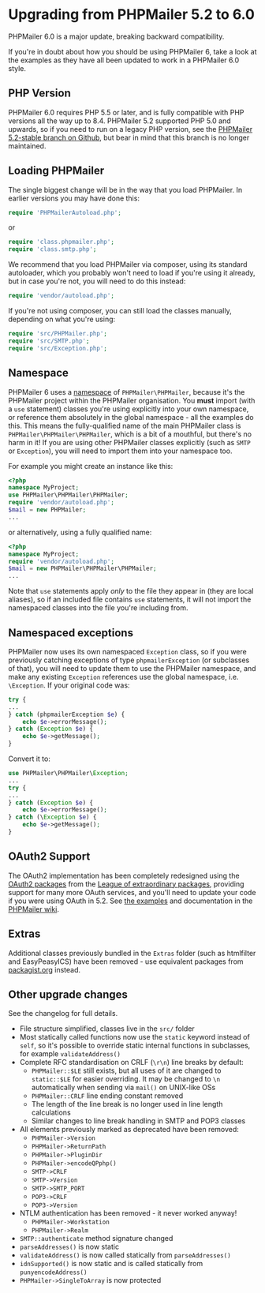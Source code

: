 # Upgrading from PHPMailer 5.2 to 6.0

PHPMailer 6.0 is a major update, breaking backward compatibility.

If you're in doubt about how you should be using PHPMailer 6, take a look at the examples as they have all been updated to work in a PHPMailer 6.0 style.

## PHP Version

PHPMailer 6.0 requires PHP 5.5 or later, and is fully compatible with PHP versions all the way up to 8.4. PHPMailer 5.2 supported PHP 5.0 and upwards, so if you need to run on a legacy PHP version, see the [PHPMailer 5.2-stable branch on Github](https://github.com/PHPMailer/PHPMailer/tree/5.2-stable), but bear in mind that this branch is no longer maintained.

## Loading PHPMailer
 
The single biggest change will be in the way that you load PHPMailer. In earlier versions you may have done this:

```php
require 'PHPMailerAutoload.php';
```

or

```php
require 'class.phpmailer.php';
require 'class.smtp.php';
```

We recommend that you load PHPMailer via composer, using its standard autoloader, which you probably won't need to load if you're using it already, but in case you're not, you will need to do this instead:

```php
require 'vendor/autoload.php';
```

If you're not using composer, you can still load the classes manually, depending on what you're using:

```php
require 'src/PHPMailer.php';
require 'src/SMTP.php';
require 'src/Exception.php';
```

## Namespace
PHPMailer 6 uses a [namespace](https://www.php.net/manual/en/language.namespaces.rationale.php) of `PHPMailer\PHPMailer`, because it's the PHPMailer project within the PHPMailer organisation. You **must** import (with a `use` statement) classes you're using explicitly into your own namespace, or reference them absolutely in the global namespace - all the examples do this. This means the fully-qualified name of the main PHPMailer class is `PHPMailer\PHPMailer\PHPMailer`, which is a bit of a mouthful, but there's no harm in it! If you are using other PHPMailer classes explicitly (such as `SMTP` or `Exception`), you will need to import them into your namespace too.

For example you might create an instance like this:

```php
<?php
namespace MyProject;
use PHPMailer\PHPMailer\PHPMailer;
require 'vendor/autoload.php';
$mail = new PHPMailer;
...
```

or alternatively, using a fully qualified name:

```php
<?php
namespace MyProject;
require 'vendor/autoload.php';
$mail = new PHPMailer\PHPMailer\PHPMailer;
...
```

Note that `use` statements apply *only* to the file they appear in (they are local aliases), so if an included file contains `use` statements, it will not import the namespaced classes into the file you're including from.

## Namespaced exceptions
PHPMailer now uses its own namespaced `Exception` class, so if you were previously catching exceptions of type `phpmailerException` (or subclasses of that), you will need to update them to use the PHPMailer namespace, and make any existing `Exception` references use the global namespace, i.e. `\Exception`. If your original code was:

```php
try {
...
} catch (phpmailerException $e) {
    echo $e->errorMessage();
} catch (Exception $e) {
    echo $e->getMessage();
}
```

Convert it to:

```php
use PHPMailer\PHPMailer\Exception;
...
try {
...
} catch (Exception $e) {
    echo $e->errorMessage();
} catch (\Exception $e) {
    echo $e->getMessage();
}
```

## OAuth2 Support
The OAuth2 implementation has been completely redesigned using the [OAuth2 packages](https://oauth2-client.thephpleague.com) from the [League of extraordinary packages](https://thephpleague.com), providing support for many more OAuth services, and you'll need to update your code if you were using OAuth in 5.2. See [the examples](https://github.com/PHPMailer/PHPMailer/tree/master/examples) and documentation in the [PHPMailer wiki](https://github.com/PHPMailer/PHPMailer/wiki).

## Extras
Additional classes previously bundled in the `Extras` folder (such as htmlfilter and EasyPeasyICS) have been removed - use equivalent packages from [packagist.org](https://packagist.org) instead.

## Other upgrade changes
See the changelog for full details.
* File structure simplified, classes live in the `src/` folder
* Most statically called functions now use the `static` keyword instead of `self`, so it's possible to override static internal functions in subclasses, for example `validateAddress()`
* Complete RFC standardisation on CRLF (`\r\n`) line breaks by default:
  * `PHPMailer::$LE` still exists, but all uses of it are changed to `static::$LE` for easier overriding. It may be changed to `\n` automatically when sending via `mail()` on UNIX-like OSs
  * `PHPMailer::CRLF` line ending constant removed
  * The length of the line break is no longer used in line length calculations
  * Similar changes to line break handling in SMTP and POP3 classes
* All elements previously marked as deprecated have been removed:
  * `PHPMailer->Version`
  * `PHPMailer->ReturnPath`
  * `PHPMailer->PluginDir`
  * `PHPMailer->encodeQPphp()`
  * `SMTP->CRLF`
  * `SMTP->Version`
  * `SMTP->SMTP_PORT`
  * `POP3->CRLF`
  * `POP3->Version`
* NTLM authentication has been removed - it never worked anyway!
  * `PHPMailer->Workstation`
  * `PHPMailer->Realm`
* `SMTP::authenticate` method signature changed
* `parseAddresses()` is now static
* `validateAddress()` is now called statically from `parseAddresses()`
* `idnSupported()` is now static and is called statically from `punyencodeAddress()`
* `PHPMailer->SingleToArray` is now protected
